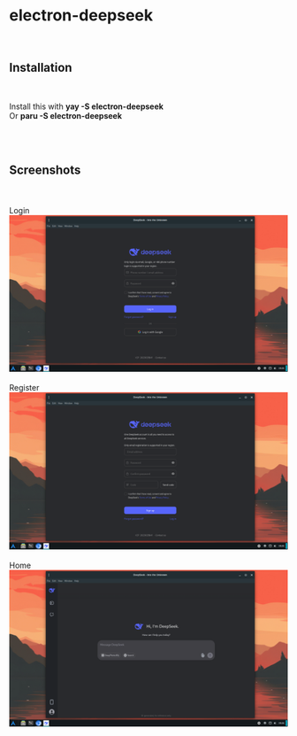 <h1>electron-deepseek</h1>
<br/>
<h2>Installation</h2><br/>
<p>
Install this with <strong>yay -S electron-deepseek</strong><br/>
Or <strong>paru -S electron-deepseek</strong>
</p><br/><br/>

<h2>Screenshots</h2><br/><br/>
<label>Login</label><br/>
<img src="https://raw.githubusercontent.com/RicardoCA/electron-deepseek/refs/heads/main/screenshots/login.png" /><br/><br/>
<label>Register</label><br/>
<img src="https://raw.githubusercontent.com/RicardoCA/electron-deepseek/refs/heads/main/screenshots/registro.png" /><br/><br/>
<label>Home</label><br/>
<img src="https://raw.githubusercontent.com/RicardoCA/electron-deepseek/refs/heads/main/screenshots/deepseek.png" /><br/><br/>